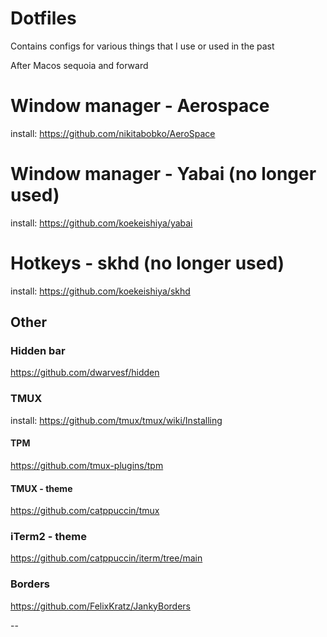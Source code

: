 # Dotfiles

Contains configs for various things that I use or used in the past

After Macos sequoia and forward

# Window manager - Aerospace

install: https://github.com/nikitabobko/AeroSpace

# Window manager - Yabai (no longer used)

install: https://github.com/koekeishiya/yabai

# Hotkeys - skhd (no longer used)

install: https://github.com/koekeishiya/skhd

## Other

### Hidden bar

https://github.com/dwarvesf/hidden

### TMUX

install: https://github.com/tmux/tmux/wiki/Installing

#### TPM

https://github.com/tmux-plugins/tpm

#### TMUX - theme

https://github.com/catppuccin/tmux

### iTerm2 - theme

https://github.com/catppuccin/iterm/tree/main

### Borders

https://github.com/FelixKratz/JankyBorders

--
